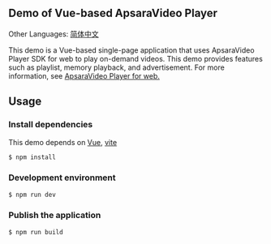 ## Demo of Vue-based ApsaraVideo Player

Other Languages: [简体中文](https://github.com/aliyunvideo/AliyunPlayer_Web/blob/master/H5VodVueDemo/README.zh_CN.md)

This demo is a Vue-based single-page application that uses ApsaraVideo Player SDK for web to play on-demand videos. This demo provides features such as playlist, memory playback, and advertisement. For more information, see [ApsaraVideo Player for web.](https://help.aliyun.com/document_detail/125570.html)

## Usage

### Install dependencies

This demo depends on [Vue](https://vuejs.org/), [vite](https://vitejs.dev/)

```bash
$ npm install
```

### Development environment

```bash
$ npm run dev
```

### Publish the application

```bash
$ npm run build
```
